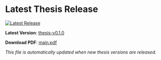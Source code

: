 # Latest Thesis Release

[![Latest Release](https://img.shields.io/github/v/release/3liasP/msc-thesis?label=Latest%20Thesis&color=blue)](https://github.com/3liasP/msc-thesis/releases/latest)

**Latest Version**: [thesis-v0.1.0](https://github.com/3liasP/msc-thesis/releases/tag/thesis-v0.1.0)

**Download PDF**: [main.pdf](https://github.com/3liasP/msc-thesis/releases/download/thesis-v0.1.0/main.pdf)

*This file is automatically updated when new thesis versions are released.*
